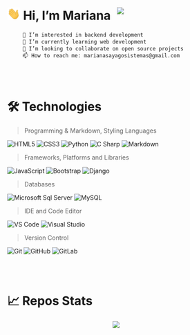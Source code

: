 <div>
<img align="right" width="250"  src="https://c.tenor.com/PP9v7VIs6R4AAAAd/scaler-create-impact.gif">
 
     
# <img src="https://github.com/ABSphreak/ABSphreak/blob/master/gifs/Hi.gif" width="30px"> Hi, I’m Mariana 
         👀 I’m interested in backend development
         🌱 I’m currently learning web development
         💞️ I’m looking to collaborate on open source projects
         📫 How to reach me: marianasayagosistemas@gmail.com
       
  <br /><br />
 
# 🛠 Technologies

> Programming & Markdown, Styling Languages

![HTML5](https://img.shields.io/badge/-HTML5-%23F11423?style=flat-square&logo=html5&logoColor=ffffff)
![CSS3](https://img.shields.io/badge/-CSS3-%231572B6?style=flat-square&logo=css3)
![Python](http://img.shields.io/badge/-Python-DAD031?style=flat-square&logo=python)
![C Sharp](http://img.shields.io/badge/-C%20Sharp-blueviolet?style=flat-square&logo=csharp&logoColor=ffffff)
![Markdown](https://img.shields.io/badge/markdown-%23000000.svg?style=for-the-badge&logo=markdown&logoColor=white)


> Frameworks, Platforms and Libraries

![JavaScript](https://img.shields.io/badge/-JavaScript-%23F7DF1C?style=flat-square&logo=javascript&logoColor=000000&labelColor=%23F7DF1C&color=%23FFCE5A)
![Bootstrap](https://img.shields.io/badge/-Bootstrap-BE85C6?style=flat-square&logo=Bootstrap)
![Django](http://img.shields.io/badge/-Django-025922?style=flat-square&logo=django&logoColor=025922&labelColor=DAD031)


> Databases 

![Microsoft Sql Server](https://img.shields.io/badge/-Sql%20Server-CC2927?style=flat-square&logo=microsoft-sql-server&logoColor=ffffff)
![MySQL](https://img.shields.io/badge/-MySQL-ffffff?style=flat-square&logo=mysql)


> IDE and Code Editor

![VS Code](http://img.shields.io/badge/-VS%20Code-007ACC?style=flat-square&logo=visual-studio-code&logoColor=ffffff)
![Visual Studio](http://img.shields.io/badge/-Visual%20Studio-F54DDF?style=flat-square&logo=Visual-Studio&logoColor=ffffff)


> Version Control

![Git](https://img.shields.io/badge/-Git-%23F05032?style=flat-square&logo=git&logoColor=%23ffffff)
![GitHub](https://img.shields.io/badge/-GitHub-181717?style=flat-square&logo=github)
![GitLab](https://img.shields.io/badge/-GitLab-FCA121?style=flat-square&logo=gitlab)

<br /><br />

# 📈 Repos Stats 
  <div align='center'>
    <p>      
     <img width="450em" src="https://github-readme-stats.vercel.app/api/top-langs/?username=mariana-git&layout=compact&custom_title=Most%20used%20languages&langs_count=10&include_all_commits=true&hide_progress=true&hide_border=true&theme=dark&hide=">
    </p>
  </div>

</div>
